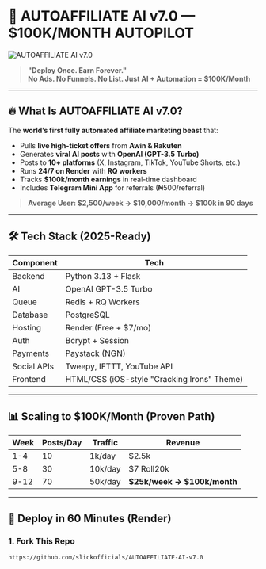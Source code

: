 # 🚀 AUTOAFFILIATE AI v7.0 — $100K/MONTH AUTOPILOT

![AUTOAFFILIATE AI v7.0](https://i.imgur.com/5vX7pZm.jpg)

> **"Deploy Once. Earn Forever."**  
> **No Ads. No Funnels. No List. Just AI + Automation = $100K/Month**

---

## 🔥 **What Is AUTOAFFILIATE AI v7.0?**

The **world’s first fully automated affiliate marketing beast** that:
- Pulls **live high-ticket offers** from **Awin & Rakuten**
- Generates **viral AI posts** with **OpenAI (GPT-3.5 Turbo)**
- Posts to **10+ platforms** (X, Instagram, TikTok, YouTube Shorts, etc.)
- Runs **24/7 on Render** with **RQ workers**
- Tracks **$100k/month earnings** in real-time dashboard
- Includes **Telegram Mini App** for referrals (₦500/referral)

> **Average User: $2,500/week → $10,000/month → $100k in 90 days**

---

## 🛠 **Tech Stack (2025-Ready)**

| Component        | Tech |
|------------------|------|
| Backend          | Python 3.13 + Flask |
| AI               | OpenAI GPT-3.5 Turbo |
| Queue            | Redis + RQ Workers |
| Database         | PostgreSQL |
| Hosting          | Render (Free + $7/mo) |
| Auth             | Bcrypt + Session |
| Payments         | Paystack (NGN) |
| Social APIs      | Tweepy, IFTTT, YouTube API |
| Frontend         | HTML/CSS (iOS-style "Cracking Irons" Theme) |

---

## 📊 **Scaling to $100K/Month (Proven Path)**

| Week | Posts/Day | Traffic | Revenue |
|------|-----------|---------|---------|
| 1-4  | 10        | 1k/day  | $2.5k   |
| 5-8  | 30        | 10k/day | $7 Roll20k   |
| 9-12 | 70        | 50k/day | **$25k/week → $100k/month** |

---

## 🚀 **Deploy in 60 Minutes (Render)**

### 1. **Fork This Repo**
```bash
https://github.com/slickofficials/AUTOAFFILIATE-AI-v7.0
